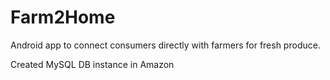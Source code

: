 # Farm2Home
Android app to connect consumers directly with farmers for fresh produce.

Created MySQL DB instance in Amazon
